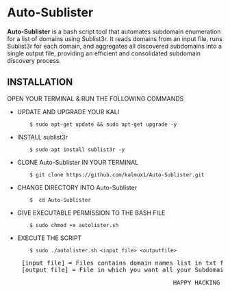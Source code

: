 # Auto-Sublister
**Auto-Sublister** is a bash script tool that automates subdomain enumeration for a list of domains using Sublist3r. It reads domains from an input file, runs Sublist3r for each domain, and aggregates all discovered subdomains into a single output file, providing an efficient and consolidated subdomain discovery process.


## INSTALLATION

OPEN YOUR TERMINAL & RUN THE FOLLOWING COMMANDS

- UPDATE AND UPGRADE YOUR KALI
  
  ```
      $ sudo apt-get update && sudo apt-get upgrade -y
  ```
  
- INSTALL sublist3r 
  
  ```
      $ sudo apt install sublist3r -y
  ```
  
- CLONE Auto-Sublister IN YOUR TERMINAL

  ```
      $ git clone https://github.com/kalmux1/Auto-Sublister.git
  ```

- CHANGE DIRECTORY INTO Auto-Sublister

  ```
      $  cd Auto-Sublister
  ```

- GIVE EXECUTABLE PERMISSION TO THE BASH FILE
  ```
      $ sudo chmod +x autolister.sh
  ```
- EXECUTE THE SCRIPT

  ```
      $ sudo ./autolister.sh <input file> <outputfile>
  ```

 <pre>    [input file] = Files contains domain names list in txt format
    [output file] = File in which you want all your Subdomains </pre>

  <pre>                                              HAPPY HACKING !</pre>
 
